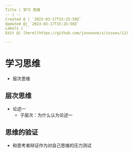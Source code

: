 ```yaml
---
Title | 学习 思维
-- | --
Created @ | `2023-03-17T15:25:50Z`
Updated @| `2023-03-17T15:25:50Z`
Labels | ``
Edit @| [here](https://github.com/junxnone/s/issues/11)

---
```

# 学习思维

- 层次思维

## 层次思维
- 论述一
  - 子层次：为什么认为论述一

## 思维的验证

- 和思考者辩证作为对自己思维的压力测试

